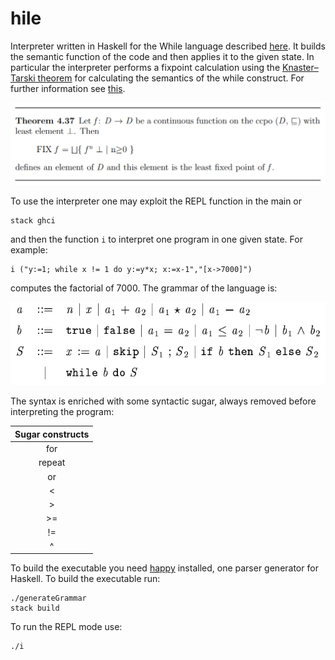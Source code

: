 # hile

Interpreter written in Haskell for the While language described [here](http://www.cs.kun.nl/~hubbers/courses/sc_1718/materiaal/wiley.pdf). It builds the semantic function of the code and then applies it to the given state. In particular the interpreter performs a fixpoint calculation using the [Knaster–Tarski theorem](https://en.wikipedia.org/wiki/Knaster%E2%80%93Tarski_theorem) for calculating the semantics of the while construct. For further information see [this](http://www.cs.kun.nl/~hubbers/courses/sc_1718/materiaal/wiley.pdf).

![alt text](kt-theorem.png "Logo Title Text 1")

To use the interpreter one may exploit the REPL function in the main or

```
stack ghci
```

and then the function `i` to interpret one program in one given state. For example:

```
i ("y:=1; while x != 1 do y:=y*x; x:=x-1","[x->7000]")
```

computes the factorial of 7000. The grammar of the language is: 

![alt text](grammar.png "Logo Title Text 1")

The syntax is enriched with some syntactic sugar, always removed before interpreting the program:

| Sugar constructs       |
| :-------------: |
| for       | 
| repeat      | 
| or | 
| < |
| > |
| >= |
| != |
| ^ |

To build the executable you need [happy](https://www.haskell.org/happy/) installed, one parser generator for Haskell. To build the executable run:

```
./generateGrammar
stack build
```

To run the REPL mode use:

```
./i
```
